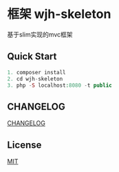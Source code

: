 # 框架 wjh-skeleton

基于slim实现的mvc框架


## Quick Start
```php
1. composer install
2. cd wjh-skeleton
3. php -S localhost:8080 -t public
```

## CHANGELOG

[CHANGELOG](https://github.com/wjhtime/wjh-skeleton/releases)


## License

[MIT](https://github.com/wjhtime/wjh-skeleton/blob/master/LICENSE)